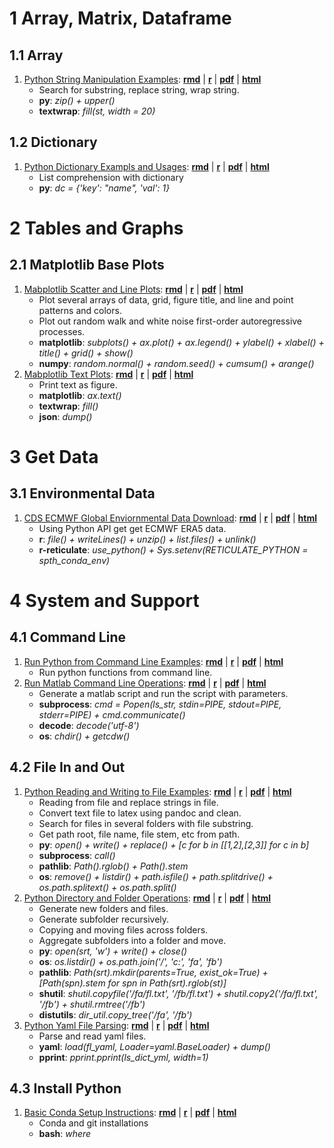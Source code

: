 # 1  Array, Matrix, Dataframe

## 1.1  Array

1. [Python String Manipulation Examples](https://fanwangecon.github.io/pyfan/vig/amto/array/htmlpdfr/fp_ary_string.html): [**rmd**](https://github.com/FanWangEcon/pyfan/blob/master/vig/amto/array//fp_ary_string.Rmd) \| [**r**](https://github.com/FanWangEcon/pyfan/blob/master/vig/amto/array/htmlpdfr/fp_ary_string.R) \| [**pdf**](https://github.com/FanWangEcon/pyfan/blob/master/vig/amto/array/htmlpdfr/fp_ary_string.pdf) \| [**html**](https://fanwangecon.github.io/pyfan/vig/amto/array/htmlpdfr/fp_ary_string.html)
	+ Search for substring, replace string, wrap string.
	+ **py**: *zip() + upper()*
	+ **textwrap**: *fill(st, width = 20)*

## 1.2  Dictionary

1. [Python Dictionary Exampls and Usages](https://fanwangecon.github.io/pyfan/vig/amto/dict/htmlpdfr/fp_dict.html): [**rmd**](https://github.com/FanWangEcon/pyfan/blob/master/vig/amto/dict//fp_dict.Rmd) \| [**r**](https://github.com/FanWangEcon/pyfan/blob/master/vig/amto/dict/htmlpdfr/fp_dict.R) \| [**pdf**](https://github.com/FanWangEcon/pyfan/blob/master/vig/amto/dict/htmlpdfr/fp_dict.pdf) \| [**html**](https://fanwangecon.github.io/pyfan/vig/amto/dict/htmlpdfr/fp_dict.html)
	+ List comprehension with dictionary
	+ **py**: *dc = {'key': "name", 'val': 1}*

# 2  Tables and Graphs

## 2.1  Matplotlib Base Plots

1. [Mabplotlib Scatter and Line Plots](https://fanwangecon.github.io/pyfan/vig/tabgraph/baseplot/htmlpdfr/fp_plot_base.html): [**rmd**](https://github.com/FanWangEcon/pyfan/blob/master/vig/tabgraph/baseplot//fp_plot_base.Rmd) \| [**r**](https://github.com/FanWangEcon/pyfan/blob/master/vig/tabgraph/baseplot/htmlpdfr/fp_plot_base.R) \| [**pdf**](https://github.com/FanWangEcon/pyfan/blob/master/vig/tabgraph/baseplot/htmlpdfr/fp_plot_base.pdf) \| [**html**](https://fanwangecon.github.io/pyfan/vig/tabgraph/baseplot/htmlpdfr/fp_plot_base.html)
	+ Plot several arrays of data, grid, figure title, and line and point patterns and colors.
	+ Plot out random walk and white noise first-order autoregressive processes.
	+ **matplotlib**: *subplots() + ax.plot() + ax.legend() + ylabel() + xlabel() + title() + grid() + show()*
	+ **numpy**: *random.normal() + random.seed() + cumsum() + arange()*
2. [Mabplotlib Text Plots](https://fanwangecon.github.io/pyfan/vig/tabgraph/baseplot/htmlpdfr/fp_plot_text.html): [**rmd**](https://github.com/FanWangEcon/pyfan/blob/master/vig/tabgraph/baseplot//fp_plot_text.Rmd) \| [**r**](https://github.com/FanWangEcon/pyfan/blob/master/vig/tabgraph/baseplot/htmlpdfr/fp_plot_text.R) \| [**pdf**](https://github.com/FanWangEcon/pyfan/blob/master/vig/tabgraph/baseplot/htmlpdfr/fp_plot_text.pdf) \| [**html**](https://fanwangecon.github.io/pyfan/vig/tabgraph/baseplot/htmlpdfr/fp_plot_text.html)
	+ Print text as figure.
	+ **matplotlib**: *ax.text()*
	+ **textwrap**: *fill()*
	+ **json**: *dump()*

# 3  Get Data

## 3.1  Environmental Data

1. [CDS ECMWF Global Enviornmental Data Download](https://fanwangecon.github.io/pyfan/vig/getdata/envir/htmlpdfr/fs_ecmwf.html): [**rmd**](https://github.com/FanWangEcon/pyfan/blob/master/vig/getdata/envir//fs_ecmwf.Rmd) \| [**r**](https://github.com/FanWangEcon/pyfan/blob/master/vig/getdata/envir/htmlpdfr/fs_ecmwf.R) \| [**pdf**](https://github.com/FanWangEcon/pyfan/blob/master/vig/getdata/envir/htmlpdfr/fs_ecmwf.pdf) \| [**html**](https://fanwangecon.github.io/pyfan/vig/getdata/envir/htmlpdfr/fs_ecmwf.html)
	+ Using Python API get get ECMWF ERA5 data.
	+ **r**: *file() + writeLines() + unzip() + list.files() + unlink()*
	+ **r-reticulate**: *use_python() + Sys.setenv(RETICULATE_PYTHON = spth_conda_env)*

# 4  System and Support

## 4.1  Command Line

1. [Run Python from Command Line Examples](https://fanwangecon.github.io/pyfan/vig/support/system/htmlpdfr/fp_command.html): [**rmd**](https://github.com/FanWangEcon/pyfan/blob/master/vig/support/system//fp_command.Rmd) \| [**r**](https://github.com/FanWangEcon/pyfan/blob/master/vig/support/system/htmlpdfr/fp_command.R) \| [**pdf**](https://github.com/FanWangEcon/pyfan/blob/master/vig/support/system/htmlpdfr/fp_command.pdf) \| [**html**](https://fanwangecon.github.io/pyfan/vig/support/system/htmlpdfr/fp_command.html)
	+ Run python functions from command line.
2. [Run Matlab Command Line Operations](https://fanwangecon.github.io/pyfan/vig/support/system/htmlpdfr/fp_matlab.html): [**rmd**](https://github.com/FanWangEcon/pyfan/blob/master/vig/support/system//fp_matlab.Rmd) \| [**r**](https://github.com/FanWangEcon/pyfan/blob/master/vig/support/system/htmlpdfr/fp_matlab.R) \| [**pdf**](https://github.com/FanWangEcon/pyfan/blob/master/vig/support/system/htmlpdfr/fp_matlab.pdf) \| [**html**](https://fanwangecon.github.io/pyfan/vig/support/system/htmlpdfr/fp_matlab.html)
	+ Generate a matlab script and run the script with parameters.
	+ **subprocess**: *cmd = Popen(ls_str, stdin=PIPE, stdout=PIPE, stderr=PIPE) + cmd.communicate()*
	+ **decode**: *decode('utf-8')*
	+ **os**: *chdir() + getcdw()*

## 4.2  File In and Out

1. [Python Reading and Writing to File Examples](https://fanwangecon.github.io/pyfan/vig/support/inout/htmlpdfr/fp_files.html): [**rmd**](https://github.com/FanWangEcon/pyfan/blob/master/vig/support/inout//fp_files.Rmd) \| [**r**](https://github.com/FanWangEcon/pyfan/blob/master/vig/support/inout/htmlpdfr/fp_files.R) \| [**pdf**](https://github.com/FanWangEcon/pyfan/blob/master/vig/support/inout/htmlpdfr/fp_files.pdf) \| [**html**](https://fanwangecon.github.io/pyfan/vig/support/inout/htmlpdfr/fp_files.html)
	+ Reading from file and replace strings in file.
	+ Convert text file to latex using pandoc and clean.
	+ Search for files in several folders with file substring.
	+ Get path root, file name, file stem, etc from path.
	+ **py**: *open() + write() + replace() + [c for b in [[1,2],[2,3]] for c in b]*
	+ **subprocess**: *call()*
	+ **pathlib**: *Path().rglob() + Path().stem*
	+ **os**: *remove() + listdir() + path.isfile() + path.splitdrive() + os.path.splitext() + os.path.split()*
2. [Python Directory and Folder Operations](https://fanwangecon.github.io/pyfan/vig/support/inout/htmlpdfr/fp_folders.html): [**rmd**](https://github.com/FanWangEcon/pyfan/blob/master/vig/support/inout//fp_folders.Rmd) \| [**r**](https://github.com/FanWangEcon/pyfan/blob/master/vig/support/inout/htmlpdfr/fp_folders.R) \| [**pdf**](https://github.com/FanWangEcon/pyfan/blob/master/vig/support/inout/htmlpdfr/fp_folders.pdf) \| [**html**](https://fanwangecon.github.io/pyfan/vig/support/inout/htmlpdfr/fp_folders.html)
	+ Generate new folders and files.
	+ Generate subfolder recursively.
	+ Copying and moving files across folders. 
	+ Aggregate subfolders into a folder and move. 
	+ **py**: *open(srt, 'w') + write() + close()*
	+ **os**: *os.listdir()       + os.path.join('/', 'c:', 'fa', 'fb')*
	+ **pathlib**: *Path(srt).mkdir(parents=True, exist_ok=True) + [Path(spn).stem for spn in Path(srt).rglob(st)]*
	+ **shutil**: *shutil.copyfile('/fa/fl.txt', '/fb/fl.txt') + shutil.copy2('/fa/fl.txt', '/fb') + shutil.rmtree('/fb')*
	+ **distutils**: *dir_util.copy_tree('/fa', '/fb')*
3. [Python Yaml File Parsing](https://fanwangecon.github.io/pyfan/vig/support/inout/htmlpdfr/fp_yaml.html): [**rmd**](https://github.com/FanWangEcon/pyfan/blob/master/vig/support/inout//fp_yaml.Rmd) \| [**r**](https://github.com/FanWangEcon/pyfan/blob/master/vig/support/inout/htmlpdfr/fp_yaml.R) \| [**pdf**](https://github.com/FanWangEcon/pyfan/blob/master/vig/support/inout/htmlpdfr/fp_yaml.pdf) \| [**html**](https://fanwangecon.github.io/pyfan/vig/support/inout/htmlpdfr/fp_yaml.html)
	+ Parse and read yaml files.
	+ **yaml**: *load(fl_yaml, Loader=yaml.BaseLoader)       + dump()*
	+ **pprint**: *pprint.pprint(ls_dict_yml, width=1)*

## 4.3  Install Python

1. [Basic Conda Setup Instructions](https://fanwangecon.github.io/pyfan/vig/support/install/htmlpdfr/fs_install_basics.html): [**rmd**](https://github.com/FanWangEcon/pyfan/blob/master/vig/support/install//fs_install_basics.Rmd) \| [**r**](https://github.com/FanWangEcon/pyfan/blob/master/vig/support/install/htmlpdfr/fs_install_basics.R) \| [**pdf**](https://github.com/FanWangEcon/pyfan/blob/master/vig/support/install/htmlpdfr/fs_install_basics.pdf) \| [**html**](https://fanwangecon.github.io/pyfan/vig/support/install/htmlpdfr/fs_install_basics.html)
	+ Conda and git installations
	+ **bash**: *where*
